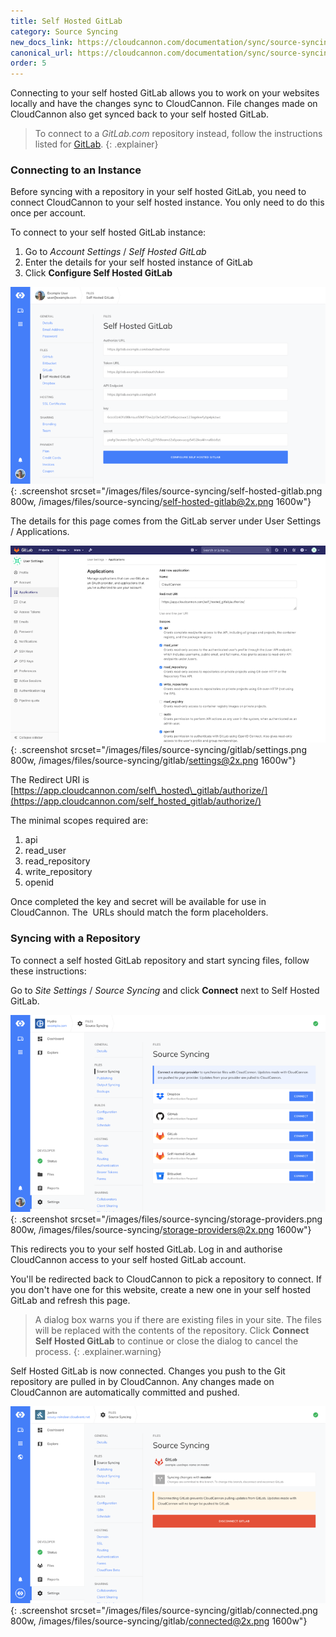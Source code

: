 ```yaml
---
title: Self Hosted GitLab
category: Source Syncing
new_docs_link: https://cloudcannon.com/documentation/sync/source-syncing/self-hosted-gitlab/
canonical_url: https://cloudcannon.com/documentation/sync/source-syncing/self-hosted-gitlab/
order: 5
---
```


Connecting to your self hosted GitLab allows you to work on your websites locally and have the changes sync to CloudCannon. File changes made on CloudCannon also get synced back to your self hosted GitLab.

> To connect to a *GitLab.com* repository instead, follow the instructions listed for [GitLab](/files/source-syncing/gitlab/).
{: .explainer}

### Connecting to an Instance

Before syncing with a repository in your self hosted GitLab, you need to connect CloudCannon to your self hosted instance. You only need to do this once per account.

To connect to your self hosted GitLab instance:

1. Go to *Account Settings* / *Self Hosted GitLab*
2. Enter the details for your self hosted instance of GitLab
3. Click **Configure Self Hosted GitLab**

![Self hosted GitLab entry interface](/images/files/source-syncing/self-hosted-gitlab.png){: .screenshot srcset="/images/files/source-syncing/self-hosted-gitlab.png 800w, /images/files/source-syncing/self-hosted-gitlab@2x.png 1600w"}

The details for this page comes from the GitLab server under User Settings / Applications.

![Settings page from GitLab](/images/files/source-syncing/gitlab/settings.png){: .screenshot srcset="/images/files/source-syncing/gitlab/settings.png 800w, /images/files/source-syncing/gitlab/settings@2x.png 1600w"}

The Redirect URI is [https://app.cloudcannon.com/self\_hosted\_gitlab/authorize/](https://app.cloudcannon.com/self_hosted_gitlab/authorize/)

The minimal scopes required are:

1. api
2. read\_user
3. read\_repository
4. write\_repository
5. openid

Once completed the key and secret will be available for use in CloudCannon. The&nbsp; URLs should match the form placeholders.

### Syncing with a Repository

To connect a self hosted GitLab repository and start syncing files, follow these instructions:

Go to *Site Settings* / *Source Syncing* and click **Connect** next to Self Hosted GitLab.

![Storage Providers interface](/images/files/source-syncing/storage-providers.png){: .screenshot srcset="/images/files/source-syncing/storage-providers.png 800w, /images/files/source-syncing/storage-providers@2x.png 1600w"}

This redirects you to your self hosted GitLab. Log in and authorise CloudCannon access to your self hosted GitLab account.

You'll be redirected back to CloudCannon to pick a repository to connect. If you don't have one for this website, create a new one in your self hosted GitLab and refresh this page.

> A dialog box warns you if there are existing files in your site. The files will be replaced with the contents of the repository. Click **Connect Self Hosted GitLab** to continue or close the dialog to cancel the process.
{: .explainer.warning}

Self Hosted GitLab is now connected. Changes you push to the Git repository are pulled in by CloudCannon. Any changes made on CloudCannon are automatically committed and pushed.

![Storage Providers interface with GitLab connected](/images/files/source-syncing/gitlab/connected.png){: .screenshot srcset="/images/files/source-syncing/gitlab/connected.png 800w, /images/files/source-syncing/gitlab/connected@2x.png 1600w"}
